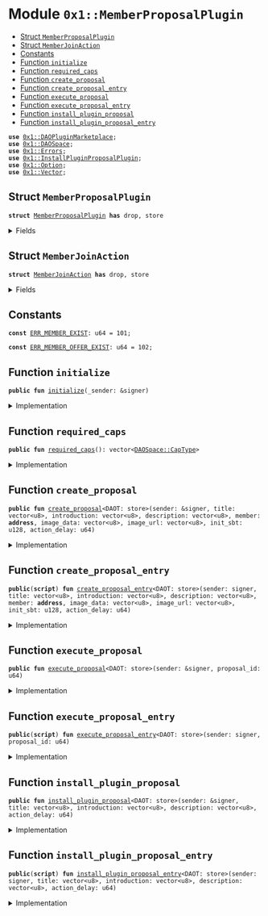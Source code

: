
<a name="0x1_MemberProposalPlugin"></a>

# Module `0x1::MemberProposalPlugin`



-  [Struct `MemberProposalPlugin`](#0x1_MemberProposalPlugin_MemberProposalPlugin)
-  [Struct `MemberJoinAction`](#0x1_MemberProposalPlugin_MemberJoinAction)
-  [Constants](#@Constants_0)
-  [Function `initialize`](#0x1_MemberProposalPlugin_initialize)
-  [Function `required_caps`](#0x1_MemberProposalPlugin_required_caps)
-  [Function `create_proposal`](#0x1_MemberProposalPlugin_create_proposal)
-  [Function `create_proposal_entry`](#0x1_MemberProposalPlugin_create_proposal_entry)
-  [Function `execute_proposal`](#0x1_MemberProposalPlugin_execute_proposal)
-  [Function `execute_proposal_entry`](#0x1_MemberProposalPlugin_execute_proposal_entry)
-  [Function `install_plugin_proposal`](#0x1_MemberProposalPlugin_install_plugin_proposal)
-  [Function `install_plugin_proposal_entry`](#0x1_MemberProposalPlugin_install_plugin_proposal_entry)


<pre><code><b>use</b> <a href="DAOPluginMarketplace.md#0x1_DAOPluginMarketplace">0x1::DAOPluginMarketplace</a>;
<b>use</b> <a href="DAOSpace.md#0x1_DAOSpace">0x1::DAOSpace</a>;
<b>use</b> <a href="Errors.md#0x1_Errors">0x1::Errors</a>;
<b>use</b> <a href="InstallPluginProposalPlugin.md#0x1_InstallPluginProposalPlugin">0x1::InstallPluginProposalPlugin</a>;
<b>use</b> <a href="Option.md#0x1_Option">0x1::Option</a>;
<b>use</b> <a href="Vector.md#0x1_Vector">0x1::Vector</a>;
</code></pre>



<a name="0x1_MemberProposalPlugin_MemberProposalPlugin"></a>

## Struct `MemberProposalPlugin`



<pre><code><b>struct</b> <a href="MemberProposalPlugin.md#0x1_MemberProposalPlugin">MemberProposalPlugin</a> <b>has</b> drop, store
</code></pre>



<details>
<summary>Fields</summary>


<dl>
<dt>
<code>dummy_field: bool</code>
</dt>
<dd>

</dd>
</dl>


</details>

<a name="0x1_MemberProposalPlugin_MemberJoinAction"></a>

## Struct `MemberJoinAction`



<pre><code><b>struct</b> <a href="MemberProposalPlugin.md#0x1_MemberProposalPlugin_MemberJoinAction">MemberJoinAction</a> <b>has</b> drop, store
</code></pre>



<details>
<summary>Fields</summary>


<dl>
<dt>
<code>member: <b>address</b></code>
</dt>
<dd>

</dd>
<dt>
<code>init_sbt: u128</code>
</dt>
<dd>

</dd>
<dt>
<code>image_url: vector&lt;u8&gt;</code>
</dt>
<dd>

</dd>
<dt>
<code>image_data: vector&lt;u8&gt;</code>
</dt>
<dd>

</dd>
</dl>


</details>

<a name="@Constants_0"></a>

## Constants


<a name="0x1_MemberProposalPlugin_ERR_MEMBER_EXIST"></a>



<pre><code><b>const</b> <a href="MemberProposalPlugin.md#0x1_MemberProposalPlugin_ERR_MEMBER_EXIST">ERR_MEMBER_EXIST</a>: u64 = 101;
</code></pre>



<a name="0x1_MemberProposalPlugin_ERR_MEMBER_OFFER_EXIST"></a>



<pre><code><b>const</b> <a href="MemberProposalPlugin.md#0x1_MemberProposalPlugin_ERR_MEMBER_OFFER_EXIST">ERR_MEMBER_OFFER_EXIST</a>: u64 = 102;
</code></pre>



<a name="0x1_MemberProposalPlugin_initialize"></a>

## Function `initialize`



<pre><code><b>public</b> <b>fun</b> <a href="MemberProposalPlugin.md#0x1_MemberProposalPlugin_initialize">initialize</a>(_sender: &signer)
</code></pre>



<details>
<summary>Implementation</summary>


<pre><code><b>public</b> <b>fun</b> <a href="MemberProposalPlugin.md#0x1_MemberProposalPlugin_initialize">initialize</a>(_sender: &signer) {
    <b>let</b> witness = <a href="MemberProposalPlugin.md#0x1_MemberProposalPlugin">MemberProposalPlugin</a>{};

    <a href="DAOPluginMarketplace.md#0x1_DAOPluginMarketplace_register_plugin">DAOPluginMarketplace::register_plugin</a>&lt;<a href="MemberProposalPlugin.md#0x1_MemberProposalPlugin">MemberProposalPlugin</a>&gt;(
        &witness,
        b"<a href="MemberProposalPlugin.md#0x1_MemberProposalPlugin">0x1::MemberProposalPlugin</a>",
        b"The plugin for member proposal",
        <a href="Option.md#0x1_Option_none">Option::none</a>(),
    );

    <b>let</b> implement_extpoints = <a href="Vector.md#0x1_Vector_empty">Vector::empty</a>&lt;vector&lt;u8&gt;&gt;();
    <b>let</b> depend_extpoints = <a href="Vector.md#0x1_Vector_empty">Vector::empty</a>&lt;vector&lt;u8&gt;&gt;();

    <a href="DAOPluginMarketplace.md#0x1_DAOPluginMarketplace_publish_plugin_version">DAOPluginMarketplace::publish_plugin_version</a>&lt;<a href="MemberProposalPlugin.md#0x1_MemberProposalPlugin">MemberProposalPlugin</a>&gt;(
        &witness,
        b"v0.1.0",
        *&implement_extpoints,
        *&depend_extpoints,
        b"inner-plugin://member-proposal-plugin",
    );
}
</code></pre>



</details>

<a name="0x1_MemberProposalPlugin_required_caps"></a>

## Function `required_caps`



<pre><code><b>public</b> <b>fun</b> <a href="MemberProposalPlugin.md#0x1_MemberProposalPlugin_required_caps">required_caps</a>(): vector&lt;<a href="DAOSpace.md#0x1_DAOSpace_CapType">DAOSpace::CapType</a>&gt;
</code></pre>



<details>
<summary>Implementation</summary>


<pre><code><b>public</b> <b>fun</b> <a href="MemberProposalPlugin.md#0x1_MemberProposalPlugin_required_caps">required_caps</a>():vector&lt;CapType&gt;{
    <b>let</b> caps = <a href="Vector.md#0x1_Vector_singleton">Vector::singleton</a>(<a href="DAOSpace.md#0x1_DAOSpace_member_cap_type">DAOSpace::member_cap_type</a>());
    <a href="Vector.md#0x1_Vector_push_back">Vector::push_back</a>(&<b>mut</b> caps, <a href="DAOSpace.md#0x1_DAOSpace_proposal_cap_type">DAOSpace::proposal_cap_type</a>());
    caps
}
</code></pre>



</details>

<a name="0x1_MemberProposalPlugin_create_proposal"></a>

## Function `create_proposal`



<pre><code><b>public</b> <b>fun</b> <a href="MemberProposalPlugin.md#0x1_MemberProposalPlugin_create_proposal">create_proposal</a>&lt;DAOT: store&gt;(sender: &signer, title: vector&lt;u8&gt;, introduction: vector&lt;u8&gt;, description: vector&lt;u8&gt;, member: <b>address</b>, image_data: vector&lt;u8&gt;, image_url: vector&lt;u8&gt;, init_sbt: u128, action_delay: u64)
</code></pre>



<details>
<summary>Implementation</summary>


<pre><code><b>public</b> <b>fun</b> <a href="MemberProposalPlugin.md#0x1_MemberProposalPlugin_create_proposal">create_proposal</a>&lt;DAOT: store&gt;(sender: &signer, title:vector&lt;u8&gt;, introduction:vector&lt;u8&gt;, description: vector&lt;u8&gt;, member: <b>address</b>, image_data:vector&lt;u8&gt;, image_url:vector&lt;u8&gt;, init_sbt: u128, action_delay: u64){
    <b>let</b> witness = <a href="MemberProposalPlugin.md#0x1_MemberProposalPlugin">MemberProposalPlugin</a>{};
    <b>let</b> cap = <a href="DAOSpace.md#0x1_DAOSpace_acquire_proposal_cap">DAOSpace::acquire_proposal_cap</a>&lt;DAOT, <a href="MemberProposalPlugin.md#0x1_MemberProposalPlugin">MemberProposalPlugin</a>&gt;(&witness);
    <b>let</b> action = <a href="MemberProposalPlugin.md#0x1_MemberProposalPlugin_MemberJoinAction">MemberJoinAction</a>{
        member,
        init_sbt,
        image_data,
        image_url
    };
    <b>assert</b>!(!<a href="DAOSpace.md#0x1_DAOSpace_is_exist_member_offer">DAOSpace::is_exist_member_offer</a>&lt;DAOT&gt;(member), <a href="Errors.md#0x1_Errors_already_published">Errors::already_published</a>(<a href="MemberProposalPlugin.md#0x1_MemberProposalPlugin_ERR_MEMBER_OFFER_EXIST">ERR_MEMBER_OFFER_EXIST</a>));
    <b>assert</b>!(!<a href="DAOSpace.md#0x1_DAOSpace_is_member">DAOSpace::is_member</a>&lt;DAOT&gt;(member), <a href="Errors.md#0x1_Errors_already_published">Errors::already_published</a>(<a href="MemberProposalPlugin.md#0x1_MemberProposalPlugin_ERR_MEMBER_EXIST">ERR_MEMBER_EXIST</a>));
    <a href="DAOSpace.md#0x1_DAOSpace_create_proposal">DAOSpace::create_proposal</a>(&cap, sender, action, title, introduction, description, action_delay, <a href="Option.md#0x1_Option_none">Option::none</a>&lt;u8&gt;());
}
</code></pre>



</details>

<a name="0x1_MemberProposalPlugin_create_proposal_entry"></a>

## Function `create_proposal_entry`



<pre><code><b>public</b>(<b>script</b>) <b>fun</b> <a href="MemberProposalPlugin.md#0x1_MemberProposalPlugin_create_proposal_entry">create_proposal_entry</a>&lt;DAOT: store&gt;(sender: signer, title: vector&lt;u8&gt;, introduction: vector&lt;u8&gt;, description: vector&lt;u8&gt;, member: <b>address</b>, image_data: vector&lt;u8&gt;, image_url: vector&lt;u8&gt;, init_sbt: u128, action_delay: u64)
</code></pre>



<details>
<summary>Implementation</summary>


<pre><code><b>public</b> (<b>script</b>) <b>fun</b> <a href="MemberProposalPlugin.md#0x1_MemberProposalPlugin_create_proposal_entry">create_proposal_entry</a>&lt;DAOT: store&gt;(sender: signer, title:vector&lt;u8&gt;, introduction:vector&lt;u8&gt;, description: vector&lt;u8&gt;, member: <b>address</b>, image_data:vector&lt;u8&gt;, image_url:vector&lt;u8&gt;, init_sbt: u128, action_delay: u64){
    <a href="MemberProposalPlugin.md#0x1_MemberProposalPlugin_create_proposal">create_proposal</a>&lt;DAOT&gt;(&sender, title, introduction, description, member, image_data, image_url, init_sbt, action_delay);
}
</code></pre>



</details>

<a name="0x1_MemberProposalPlugin_execute_proposal"></a>

## Function `execute_proposal`



<pre><code><b>public</b> <b>fun</b> <a href="MemberProposalPlugin.md#0x1_MemberProposalPlugin_execute_proposal">execute_proposal</a>&lt;DAOT: store&gt;(sender: &signer, proposal_id: u64)
</code></pre>



<details>
<summary>Implementation</summary>


<pre><code><b>public</b> <b>fun</b> <a href="MemberProposalPlugin.md#0x1_MemberProposalPlugin_execute_proposal">execute_proposal</a>&lt;DAOT: store&gt;(sender: &signer, proposal_id: u64){
    <b>let</b> witness = <a href="MemberProposalPlugin.md#0x1_MemberProposalPlugin">MemberProposalPlugin</a>{};
    <b>let</b> proposal_cap = <a href="DAOSpace.md#0x1_DAOSpace_acquire_proposal_cap">DAOSpace::acquire_proposal_cap</a>&lt;DAOT, <a href="MemberProposalPlugin.md#0x1_MemberProposalPlugin">MemberProposalPlugin</a>&gt;(&witness);
    <b>let</b> <a href="MemberProposalPlugin.md#0x1_MemberProposalPlugin_MemberJoinAction">MemberJoinAction</a>{member, init_sbt, image_data, image_url} = <a href="DAOSpace.md#0x1_DAOSpace_execute_proposal">DAOSpace::execute_proposal</a>&lt;DAOT, <a href="MemberProposalPlugin.md#0x1_MemberProposalPlugin">MemberProposalPlugin</a>, <a href="MemberProposalPlugin.md#0x1_MemberProposalPlugin_MemberJoinAction">MemberJoinAction</a>&gt;(&proposal_cap, sender, proposal_id);
    <b>let</b> member_cap = <a href="DAOSpace.md#0x1_DAOSpace_acquire_member_cap">DAOSpace::acquire_member_cap</a>&lt;DAOT, <a href="MemberProposalPlugin.md#0x1_MemberProposalPlugin">MemberProposalPlugin</a>&gt;(&witness);
    <b>let</b> op_image_data = <b>if</b>(<a href="Vector.md#0x1_Vector_length">Vector::length</a>(&image_data) == 0){
        <a href="Option.md#0x1_Option_none">Option::none</a>&lt;vector&lt;u8&gt;&gt;()
    }<b>else</b>{
        <a href="Option.md#0x1_Option_some">Option::some</a>(image_data)
    };
    <b>let</b> op_image_url = <b>if</b>(<a href="Vector.md#0x1_Vector_length">Vector::length</a>(&image_url) == 0){
        <a href="Option.md#0x1_Option_none">Option::none</a>&lt;vector&lt;u8&gt;&gt;()
    }<b>else</b>{
        <a href="Option.md#0x1_Option_some">Option::some</a>(image_url)
    };
    <a href="DAOSpace.md#0x1_DAOSpace_issue_member_offer">DAOSpace::issue_member_offer</a>(&member_cap, member,op_image_data , op_image_url , init_sbt);
}
</code></pre>



</details>

<a name="0x1_MemberProposalPlugin_execute_proposal_entry"></a>

## Function `execute_proposal_entry`



<pre><code><b>public</b>(<b>script</b>) <b>fun</b> <a href="MemberProposalPlugin.md#0x1_MemberProposalPlugin_execute_proposal_entry">execute_proposal_entry</a>&lt;DAOT: store&gt;(sender: signer, proposal_id: u64)
</code></pre>



<details>
<summary>Implementation</summary>


<pre><code><b>public</b> (<b>script</b>) <b>fun</b> <a href="MemberProposalPlugin.md#0x1_MemberProposalPlugin_execute_proposal_entry">execute_proposal_entry</a>&lt;DAOT: store&gt;(sender: signer, proposal_id: u64){
    <a href="MemberProposalPlugin.md#0x1_MemberProposalPlugin_execute_proposal">execute_proposal</a>&lt;DAOT&gt;(&sender, proposal_id);
}
</code></pre>



</details>

<a name="0x1_MemberProposalPlugin_install_plugin_proposal"></a>

## Function `install_plugin_proposal`



<pre><code><b>public</b> <b>fun</b> <a href="MemberProposalPlugin.md#0x1_MemberProposalPlugin_install_plugin_proposal">install_plugin_proposal</a>&lt;DAOT: store&gt;(sender: &signer, title: vector&lt;u8&gt;, introduction: vector&lt;u8&gt;, description: vector&lt;u8&gt;, action_delay: u64)
</code></pre>



<details>
<summary>Implementation</summary>


<pre><code><b>public</b> <b>fun</b> <a href="MemberProposalPlugin.md#0x1_MemberProposalPlugin_install_plugin_proposal">install_plugin_proposal</a>&lt;DAOT:store&gt;(sender:&signer, title:vector&lt;u8&gt;, introduction:vector&lt;u8&gt;, description: vector&lt;u8&gt;,action_delay:u64){
    <a href="InstallPluginProposalPlugin.md#0x1_InstallPluginProposalPlugin_create_proposal">InstallPluginProposalPlugin::create_proposal</a>&lt;DAOT, <a href="MemberProposalPlugin.md#0x1_MemberProposalPlugin">MemberProposalPlugin</a>&gt;(sender, <a href="MemberProposalPlugin.md#0x1_MemberProposalPlugin_required_caps">required_caps</a>(), title, introduction, description, action_delay);
}
</code></pre>



</details>

<a name="0x1_MemberProposalPlugin_install_plugin_proposal_entry"></a>

## Function `install_plugin_proposal_entry`



<pre><code><b>public</b>(<b>script</b>) <b>fun</b> <a href="MemberProposalPlugin.md#0x1_MemberProposalPlugin_install_plugin_proposal_entry">install_plugin_proposal_entry</a>&lt;DAOT: store&gt;(sender: signer, title: vector&lt;u8&gt;, introduction: vector&lt;u8&gt;, description: vector&lt;u8&gt;, action_delay: u64)
</code></pre>



<details>
<summary>Implementation</summary>


<pre><code><b>public</b> (<b>script</b>) <b>fun</b> <a href="MemberProposalPlugin.md#0x1_MemberProposalPlugin_install_plugin_proposal_entry">install_plugin_proposal_entry</a>&lt;DAOT:store&gt;(sender:signer, title:vector&lt;u8&gt;, introduction:vector&lt;u8&gt;, description: vector&lt;u8&gt;, action_delay:u64){
    <a href="MemberProposalPlugin.md#0x1_MemberProposalPlugin_install_plugin_proposal">install_plugin_proposal</a>&lt;DAOT&gt;(&sender, title, introduction, description, action_delay);
}
</code></pre>



</details>
